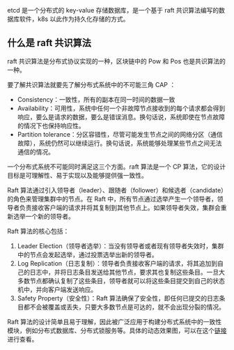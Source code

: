 etcd 是一个分布式的 key-value 存储数据库，是一个基于 raft 共识算法编写的数据库软件，k8s 以此作为持久化存储的方式。

## 什么是 raft 共识算法

raft 共识算法是分布式协议实现的一种，区块链中的 Pow 和 Pos 也是共识算法的一种。

要了解共识算法就要先了解分布式系统中的不可能三角 CAP ：

- Consistency：一致性，所有的副本在同一时间的数据一致
- Availability：可用性，系统中任何一个非故障节点接收到的每个请求都会得到响应，要么是请求的数据，要么是错误消息。换句话说，系统即使在节点故障的情况下也保持响应性。
- Partition tolerance：分区容错性，尽管可能发生节点之间的网络分区（通信故障），系统仍然可以继续运行。换句话说，系统能够处理某些节点之间无法通信的情况。

一个分布式系统不可能同时满足这三个方面。raft 算法是一个 CP 算法，它的设计目标是可理解性、易于实现以及能够提供强一致性。

Raft 算法通过引入领导者（leader）、跟随者（follower）和候选者（candidate）的角色来管理集群中的节点。在 Raft 中，所有节点通过选举产生一个领导者，领导者负责接收客户端的请求并将其复制到其他节点上。如果领导者失效，集群会重新选举一个新的领导者。

Raft 算法的核心包括：

1. Leader Election（领导者选举）：当没有领导者或者现有领导者失效时，集群中的节点会发起选举，通过投票选举出新的领导者。
2. Log Replication（日志复制）：领导者负责接收客户端的请求，将其追加到自己的日志中，并将日志条目发送给其他节点，要求其也复制这些条目。一旦大多数节点都确认复制了这些条目，领导者就可以将这些条目提交到自己的状态机中，并向客户端发送响应。
3. Safety Property（安全性）：Raft 算法确保了安全性，即任何已提交的日志条目都不会被覆盖或丢失，只要大多数节点是可达的，就不会出现分裂的情况。

Raft 算法的设计简单且易于理解，因此被广泛应用于构建分布式系统中的一致性模块，例如分布式数据库、分布式锁服务等。具体的动态效果图，可以在这个[链接](https://raft.github.io/)进行查看。